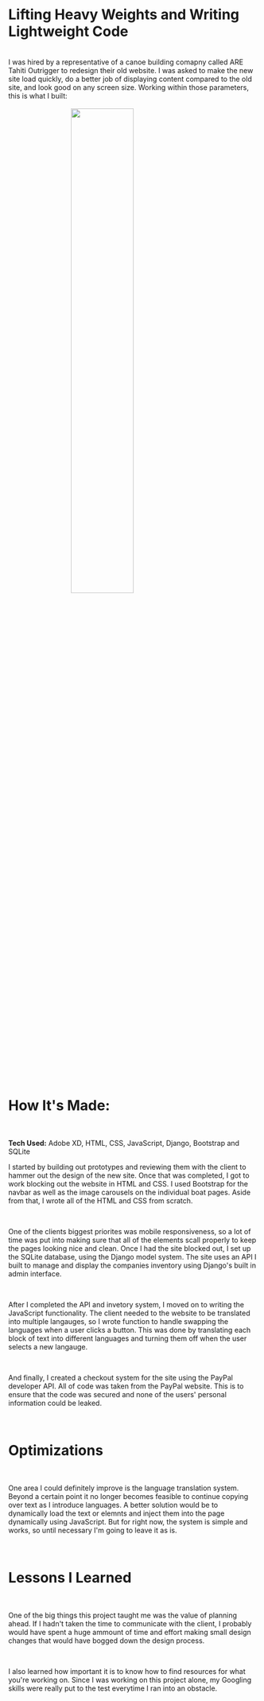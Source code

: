 <h1>Lifting Heavy Weights and Writing Lightweight Code</h1>
<br>
I was hired by a representative of a canoe building comapny called ARE Tahiti Outrigger to redesign their old website. I was asked to make the new site load quickly, do a better job of
displaying content compared to the old site, and look good on any screen size. Working within those parameters, this is what I built: 
<br>
<br>
<img width='50%' src='https://media.giphy.com/media/Vwf0G57SrWa4bqkouc/giphy.gif' style='margin-left: 25%'/>
<br>
<h1>How It's Made:</h1>
<br>

**Tech Used:** Adobe XD, HTML, CSS, JavaScript, Django, Bootstrap and SQLite
<br>
<p>I started by building out prototypes and reviewing them with the client to hammer out the design
of the new site. Once that was completed, I got to work blocking out the website in HTML and CSS.
I used Bootstrap for the navbar as well as the image carousels on the individual boat pages. Aside
from that, I wrote all of the HTML and CSS from scratch.</p>
<br>
<p>One of the clients biggest priorites was mobile responsiveness, so a lot of time was put into making 
sure that all of the elements scall properly to keep the pages looking nice and clean. Once I had the
site blocked out, I set up the SQLite database, using the Django model system. The site uses an API I built to manage
and display the companies inventory using Django's built in admin interface.</p>
<br>
<p>After I completed the API and invetory system, I moved on to writing the JavaScript functionality. The
client needed to the website to be translated into multiple langauges, so I wrote function to handle swapping 
the languages when a user clicks a button. This was done by translating each block of text into different languages
and turning them off when the user selects a new langauge.</p>
<br>
<p>And finally, I created a checkout system for the site using the PayPal developer API. All of 
code was taken from the PayPal website. This is to ensure that the code was secured and none of the 
users' personal information could be leaked.</p>
<br>
<h1>Optimizations</h1>
<br>
<p>One area I could definitely improve is the language translation system. Beyond a certain point it no longer becomes feasible to continue copying over text as I introduce languages. A better solution would be to dynamically load the text or elemnts and inject them into the page dynamically using JavaScript. But for right now, the system is simple and works, so until necessary I'm going to leave it as is.</p>
<br>
<h1>Lessons I Learned</h1>
<br>
<p>One of the big things this project taught me was the value of planning ahead. If I hadn't taken the time to communicate with the client, I probably would have spent a huge ammount of time and effort making small design changes that would have bogged down the design process.</p>
<br>
<p>I also learned how important it is to know how to find resources for what you're working on. Since I was working on this project alone, my Googling skills were really put to the test everytime I ran into an obstacle.</p>

